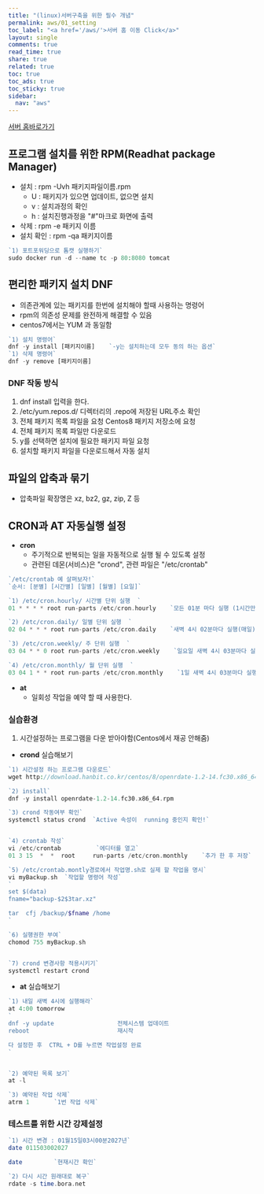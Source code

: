```yaml
---
title: "(linux)서버구축을 위한 필수 개념"
permalink: aws/01_setting
toc_label: "<a href='/aws/'>서버 홈 이동 Click</a>"
layout: single
comments: true
read_time: true
share: true
related: true
toc: true
toc_ads: true
toc_sticky: true
sidebar:
  nav: "aws"
---
```

[서버 홈바로가기](../aws)

## 프로그램 설치를 위한 RPM(Readhat package Manager)
- 설치 : rpm -Uvh 패키지파일이름.rpm
  + U : 패키지가 있으면 업데이트, 없으면 설치
  + v : 설치과정의 확인
  + h : 설치진행과정을 "#"마크로 화면에 출력
- 삭제 : rpm -e 패키지 이름
- 설치 확인 : rpm -qa 패키지이름

~~~php
`1) 포트포워딩으로 톰캣 실행하기`
sudo docker run -d --name tc -p 80:8080 tomcat

~~~

## 편리한 패키지 설치 DNF
- 의존관계에 있는 패키지를 한번에 설치해야 할때 사용하는 명령어
- rpm의 의존성 문제를 완전하게 해결할 수 있음
- centos7에서는 YUM 과 동일함

~~~php
`1) 설치 명령어`
dnf -y install [패키지이름]    `-y는 설치하는데 모두 동의 하는 옵션`
`1) 삭제 명령어`
dnf -y remove [패키지이름] 
~~~

### DNF 작동 방식
1. dnf install 입력을 한다.
2. /etc/yum.repos.d/ 디렉터리의 .repo에 저장된 URL주소 확인
3. 전체 패키지 목록 파일을 요청 Centos8 패키지 저장소에 요청
4. 전체 패키지 목록 파일만 다운로드
5. y를 선택하면 설치에 필요한 패키지 파일 요청
6. 설치할 패키지 파일을 다운로드해서 자동 설치

## 파일의 압축과 묶기
- 압축파일 확장명은 xz, bz2, gz, zip, Z 등


## CRON과 AT 자동실행 설정
- **cron**
  + 주기적으로 반복되는 일을 자동적으로 실행 될 수 있도록 설정
  + 관련된 데몬(서비스)은 "crond", 관련 파일은 "/etc/crontab"

~~~php
`/etc/crontab 예 살펴보자!`
`순서: [분별] [시간별] [일별] [월별] [요일]`

`1) /etc/cron.hourly/ 시간별 단위 실행  `
01 * * * * root run-parts /etc/cron.hourly    `모든 01분 마다 실행 (1시간만다)`

`2) /etc/cron.daily/ 일별 단위 실행  `
02 04 * * * root run-parts /etc/cron.daily    `새벽 4시 02분마다 실행(매일)`

`3) /etc/cron.weekly/ 주 단위 실행  `
03 04 * * 0 root run-parts /etc/cron.weekly    `일요일 새벽 4시 03분마다 실행(매주)`

`4) /etc/cron.monthly/ 월 단위 실행  `
03 04 1 * * root run-parts /etc/cron.monthly    `1일 새벽 4시 03분마다 실행(매월)`

~~~

- **at**
  + 일회성 작업을 예약 할 때 사용한다.

### 실습환경
1. 시간설정하는 프로그램을 다운 받아야함(Centos에서 재공 안해줌)

- **crond** 실습해보기

~~~php
`1) 시간설정 하는 프로그램 다운로드`
wget http://download.hanbit.co.kr/centos/8/openrdate-1.2-14.fc30.x86_64.rpm

`2) install`
dnf -y install openrdate-1.2-14.fc30.x86_64.rpm

`3) crond 작동여부 확인`
systemctl status crond  `Active 속성이  running 중인지 확인!`


`4) crontab 작성`
vi /etc/crontab          `에디터를 열고`
01 3 15  *  *  root     run-parts /etc/cron.monthly    `추가 한 후 저장`

`5) /etc/crontab.montly경로에서 작업명.sh로 실제 할 작업을 명시`
vi myBackup.sh  `작업할 명령어 작성`
`
set $(data)
fname="backup-$2$3tar.xz"

tar  cfj /backup/$fname /home
`

`6) 실행권한 부여`
chomod 755 myBackup.sh


`7) crond 변경사항 적용시키기`
systemctl restart crond

~~~

- **at** 실습해보기

~~~php
`1) 내일 새벽 4시에 실행해라`
at 4:00 tomorrow
`
dnf -y update                  전체시스템 업데이트
reboot                         재시작

다 설정한 후  CTRL + D를 누르면 작업설정 완료
`


`2) 예약된 목록 보기`
at -l

`3) 예약된 작업 삭제`
atrm 1       `1번 작업 삭제`
~~~


### 테스트를 위한 시간 강제설정
~~~php
`1) 시간 변경 : 01월15일03시00분2027년`
date 011503002027

date         `현재시간 확인`

`2) 다시 시간 원래대로 복구`
rdate -s time.bora.net
~~~